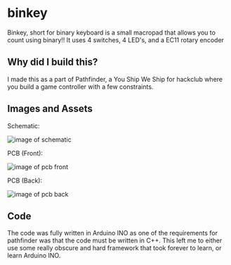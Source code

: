 # binkey
Binkey, short for binary keyboard is a small macropad that allows you to count using binary!! It uses 4 switches, 4 LED's, and a EC11 rotary encoder

## Why did I build this?

I made this as a part of Pathfinder, a You Ship We Ship for hackclub where you build a game controller with a few constraints.

## Images and Assets

Schematic:

![image of schematic](https://hc-cdn.hel1.your-objectstorage.com/s/v3/e8a532edb012c6c3d03cce2dab1627f765f22468_screenshot_2025-07-04_at_8.40.22___pm.png)

PCB (Front):

![image of pcb front](https://hc-cdn.hel1.your-objectstorage.com/s/v3/38f242cfda71b87d2f9993d457894d2a08113bd9_screenshot_2025-07-04_at_11.21.57___pm.png)

PCB (Back):

![image of pcb back](https://hc-cdn.hel1.your-objectstorage.com/s/v3/38f242cfda71b87d2f9993d457894d2a08113bd9_screenshot_2025-07-04_at_11.21.57___pm.png)

## Code

The code was fully written in Arduino INO as one of the requirements for pathfinder was that the code must be written in C++. This left me to either use some really obscure and hard framework that took forever to learn, or learn Arduino INO.